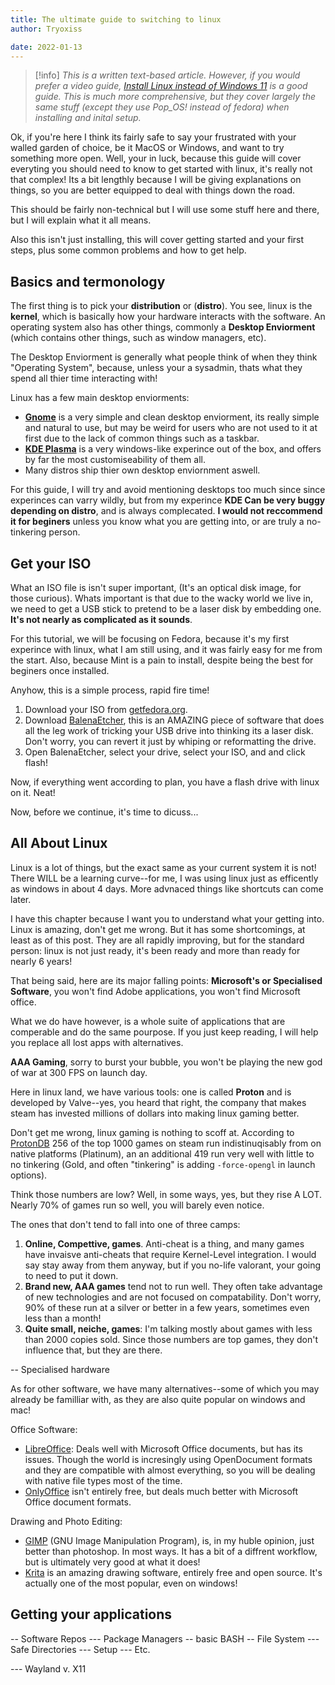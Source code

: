 ```yaml
---
title: The ultimate guide to switching to linux
author: Tryoxiss

date: 2022-01-13
---
```


> [!info]
> *This is a written text-based article. However, if you would prefer a video guide, [Install Linux instead of Windows 11](https://www.youtube.com/watch?v=_Ua-d9OeUOg) is a good guide. This is much more comprehensive, but they cover largely the same stuff (except they use Pop_OS! instead of fedora) when installing and inital setup.*

Ok, if you're here I think its fairly safe to say your frustrated with your walled garden of choice, be it MacOS or Windows, and want to try something more open. Well, your in luck, because this guide will cover everyting you should need to know to get started with linux, it's really not that complex! Its a bit lengthly because I will be giving explanations on things, so you are better equipped to deal with things down the road. 

This should be fairly non-technical but I will use some stuff here and there, but I will explain what it all means.

Also this isn't just installing, this will cover getting started and your first steps, plus some common problems and how to get help. 

## Basics and termonology

The first thing is to pick your **distribution** or (**distro**). You see, linux is the **kernel**, which is basically how your hardware interacts with the software. An operating system also has other things, commonly a **Desktop Enviorment** (which contains other things, such as window managers, etc). 

The Desktop Enviorment is generally what people think of when they think "Operating System", because, unless your a sysadmin, thats what they spend all thier time interacting with!

Linux has a few main desktop enviorments: 
- [**Gnome**](https://www.gnome.org/) is a very simple and clean desktop enviorment, its really simple and natural to use, but may be weird for users who are not used to it at first due to the lack of common things such as a taskbar. 
- [**KDE Plasma**](https://kde.org/plasma-desktop/) is a very windows-like experince out of the box, and offers by far the most customiseability of them all. 
- Many distros ship thier own desktop enviornment aswell. 

For this guide, I will try and avoid mentioning desktops too much since since experinces can varry wildly, but from my experince **KDE Can be very buggy depending on distro**, and is always complecated. **I would not reccommend it for beginers** unless you know what you are getting into, or are truly a no-tinkering person. 

## Get your ISO
What an ISO file is isn't super important, (It's an optical disk image, for those curious). Whats important is that due to the wacky world we live in, we need to get a USB stick to pretend to be a laser disk by embedding one. **It's not nearly as complicated as it sounds**. 

For this tutorial, we will be focusing on Fedora, because it's my first experince with linux, what I am still using, and it was fairly easy for me from the start. Also, because Mint is a pain to install, despite being the best for beginers once installed. 

Anyhow, this is a simple process, rapid fire time!

1. Download your ISO from [getfedora.org](https://getfedora.org/en/workstation/download/).
2. Download [BalenaEtcher](https://www.balena.io/etcher/), this is an AMAZING piece of software that does all the leg work of tricking your USB drive into thinking its a laser disk. Don't worry, you can revert it just by whiping or reformatting the drive. 
3. Open BalenaEtcher, select your drive, select your ISO, and and click flash! 

Now, if everything went according to plan, you have a flash drive with linux on it. Neat!

Now, before we continue, it's time to dicuss... 

## All About Linux

Linux is a lot of things, but the exact same as your current system it is not! There WILL be a learning curve--for me, I was using linux just as efficently as windows in about 4 days. More advnaced things like shortcuts can come later. 

I have this chapter because I want you to understand what your getting into. Linux is amazing, don't get me wrong. But it has some shortcomings, at least as of this post. They are all rapidly improving, but for the standard person: linux is not just ready, it's been ready and more than ready for nearly 6 years!

That being said, here are its major falling points: 
**Microsoft's or Specialised Software**, you won't find Adobe applications, you won't find Microsoft office. 

What we do have however, is a whole suite of applications that are comperable and do the same pourpose. If you just keep reading, I will help you replace all lost apps with alternatives. 

**AAA Gaming**, sorry to burst your bubble, you won't be playing the new god of war at 300 FPS on launch day. 

Here in linux land, we have various tools: one is called **Proton** and is developed by Valve--yes, you heard that right, the company that makes steam has invested millions of dollars into making linux gaming better.

Don't get me wrong, linux gaming is nothing to scoff at. According to [ProtonDB](https://www.protondb.com/) 256 of the top 1000 games on steam run indistinuqisably from on native platforms (Platinum), an an additional 419 run very well with little to no tinkering (Gold, and often "tinkering" is adding `-force-opengl` in launch options). 

Think those numbers are low? Well, in some ways, yes, but they rise A LOT. Nearly 70% of games run so well, you will barely even notice.

The ones that don't tend to fall into one of three camps: 
1. **Online, Compettive, games**. Anti-cheat is a thing, and many games have invaisve anti-cheats that require Kernel-Level integration. I would say stay away from them anyway, but if you no-life valorant, your going to need to put it down. 
2. **Brand new, AAA games** tend not to run well. They often take advantage of new technologies and are not focused on compatability. Don't worry, 90% of these run at a silver or better in a few years, sometimes even less than a month!
3. **Quite small, neiche, games**: I'm talking mostly about games with less than 2000 copies sold. Since those numbers are top games, they don't influence that, but they are there. 

-- Specialised hardware

As for other software, we have many alternatives--some of which you may already be familliar with, as they are also quite popular on windows and mac!

Office Software: 
- [LibreOffice](https://www.libreoffice.org/): Deals well with Microsoft Office documents, but has its issues. Though the world is incresingly using OpenDocument formats and they are compatible with almost everything, so you will be dealing with native file types most of the time. 
- [OnlyOffice](https://www.onlyoffice.com/) isn't entirely free, but deals much better with Microsoft Office document formats. 

Drawing and Photo Editing: 
- [GIMP](https://www.gimp.org/) (GNU Image Manipulation Program), is, in my huble opinion, just better than photoshop. In most ways. It has a bit of a diffrent workflow, but is ultimately very good at what it does!
- [Krita](https://krita.org/en/) is an amazing drawing software, entirely free and open source. It's actually one of the most popular, even on windows!

## Getting your applications



-- Software Repos
--- Package Managers
-- basic BASH
-- File System
--- Safe Directories
--- Setup
--- Etc.

--- Wayland v. X11
